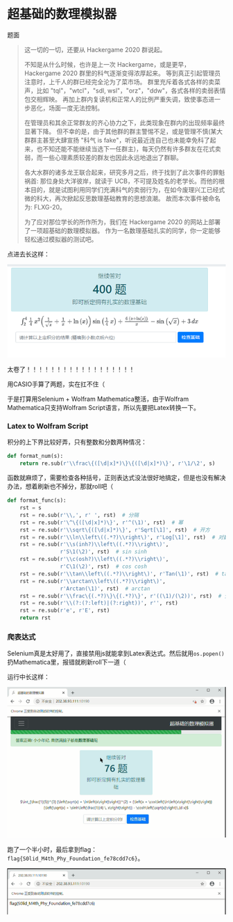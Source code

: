 # 超基础的数理模拟器

题面

> 这一切的一切，还要从 Hackergame 2020 群说起。
>
> 不知是从什么时候，也许是上一次 Hackergame，或是更早，Hackergame 2020 群里的科气逐渐变得浓厚起来。 等到真正引起管理员注意时，上千人的群已经完全沦为了菜市场。 群里充斥着各式各样的卖菜声，比如 "tql"，"wtcl"，"sdl, wsl"，"orz"，"ddw"，各式各样的卖弱表情包交相辉映。 再加上群内复读机和正常人的比例严重失调，致使事态进一步恶化，场面一度无法控制。
>
> 在管理员和其余正常群友的齐心协力之下，此类现象在群内的出现频率最终显著下降。 但不幸的是，由于其他群的群主警惕不足，或是管理不慎(某大群群主甚至大肆宣扬 "科气 is fake"，听说最近连自己也未能幸免科了起来，也不知还能不能继续当选下一任群主)，每天仍然有许多群友在花式卖弱，而一些心理素质较差的群友也因此永远地退出了群聊。
>
> 各大水群的诸多龙王联合起来，研究多月之后，终于找到了此次事件的罪魁祸首: 那位身处大洋彼岸，就读于 UCB，不可提及姓名的老学长。而他的根本目的，就是试图利用同学们充满科气的卖弱行为，在如今废理兴工已经式微的科大，再次掀起反思数理基础教育的思想浪潮。 故而本次事件被命名为: FLXG-20。
>
> 为了应对那位学长的所作所为，我们在 Hackergame 2020 的网站上部署了一项超基础的数理模拟器。 作为一名数理基础扎实的同学，你一定能够轻松通过模拟器的测试吧。



点进去长这样：

![1](img/1.png)

太卷了！！！！！！！！！！！！！！！！！！



用CASIO手算了两题，实在扛不住（

于是打算用Selenium + Wolfram Mathematica整活，由于Wolfram Mathematica只支持Wolfram Script语言，所以先要把Latex转换一下。



### Latex to Wolfram Script

积分的上下界比较好弄，只有整数和分数两种情况：

```python
def format_num(s):
    return re.sub(r'\\frac\{([\d|x]*)\}\{([\d|x]*)\}', r'\1/\2', s)
```

函数就麻烦了，需要检查各种括号，正则表达式没法很好地搞定，但是也没有解决办法，想着刷新也不掉分，那就roll吧（

```python
def format_func(s):
    rst = s
    rst = re.sub(r'\\,', r' ', rst)  # 分隔
    rst = re.sub(r'\^\{([\d|x]*)\}', r'^(\1)', rst)  # 幂
    rst = re.sub(r'\\sqrt\{([\d|x]*)\}', r'Sqrt[\1]', rst)  # 开方
    rst = re.sub(r'\\ln\\left\((.*?)\\right\)', r'Log[\1]', rst)  # 对数
    rst = re.sub(r'\\s(inh?)\\left\((.*?)\\right\)',
                 r'S\1(\2)', rst)  # sin sinh
    rst = re.sub(r'\\c(osh?)\\left\((.*?)\\right\)',
                 r'C\1(\2)', rst)  # cos cosh
    rst = re.sub(r'\\tan\\left\((.*?)\\right\)', r'Tan(\1)', rst)  # tan
    rst = re.sub(r'\\arctan\\left\((.*?)\\right\)',
                 r'Arctan(\1)', rst)  # arctan
    rst = re.sub(r'\\frac\{(.*?)\}\{(.*?)\}', r'((\1)/(\2))', rst)  # 分数
    rst = re.sub(r'\\(?:(?:left)|(?:right))', r'', rst)
    rst = re.sub(r'e', r'E', rst)
    return rst
```



### 爬表达式

Selenium真是太好用了，直接禁用js就能拿到Latex表达式。然后就用`os.popen()`扔Mathematica里，报错就刷新roll下一道（

运行中长这样：

![2](img/2.png)

跑了一个半小时，最后拿到flag：`flag{S0lid_M4th_Phy_Foundation_fe78cdd7c6}`。

![3](img/3.png)

